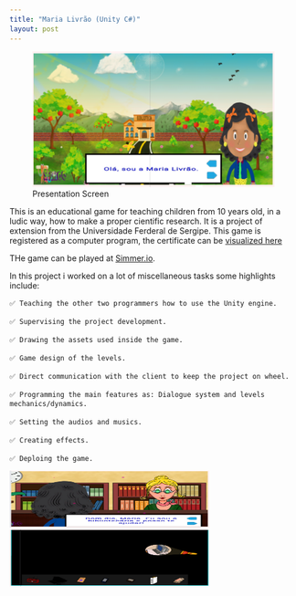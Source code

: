 ```yaml
---
title: "Maria Livrão (Unity C#)"
layout: post
---
```


<figure>
    <img src="/assets/fontawesome/maria01.png"
         alt="maria livrao presentation screen">
    <figcaption>Presentation Screen</figcaption>
</figure>

This is an educational game for teaching children from 10 years old, in a ludic way, how to make a proper cientific research.
It is a project of extension from the Universidade Ferderal de Sergipe. This game is registered as a computer program, the certificate can be [visualized here](https://github.com/CaiporaGames/caiporagames.github.io/blob/master/assets/fontawesome/certificado.pdf)

THe game can be played at [Simmer.io](https://simmer.io/@Maria_Livrao/trilhou).

In this project i worked on a lot of miscellaneous tasks some highlights include:

    ✅ Teaching the other two programmers how to use the Unity engine.
    
    ✅ Supervising the project development.
    
    ✅ Drawing the assets used inside the game.
    
    ✅ Game design of the levels.
    
    ✅ Direct communication with the client to keep the project on wheel.
    
    ✅ Programming the main features as: Dialogue system and levels mechanics/dynamics.
    
    ✅ Setting the audios and musics.
    
    ✅ Creating effects.
    
    ✅ Deploing the game.
    

<div class="row">
  <div class="column">
    <img src="/assets/fontawesome/maria02.png" width="350" height="100">
  </div>
  <div class="column">
    <img src="/assets/fontawesome/maria03.png" width="350" height="100">
  </div>  
</div>
